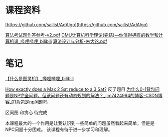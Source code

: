 

# 课程资料

[https://github.com/sailist/AdAlgo](https://github.com/sailist/AdAlgo)

[算法考试题作答参考-v2.pdf](https://www.yuque.com/attachments/yuque/0/2023/pdf/816297/1676277816550-9423801f-8c0b-4dc4-8014-5aa0c05e9fd8.pdf)
[CMU计算机科学理论(完结)—你值得拥有的数学和计算机课_哔哩哔哩_bilibili](https://www.bilibili.com/video/BV1Mu411Z7LJ/?spm_id_from=333.337.search-card.all.click&vd_source=1f83ff2226e2df7e47cb3443ce248d8c)
[算法设计与分析-朱大铭.pdf](https://www.yuque.com/attachments/yuque/0/2023/pdf/816297/1676352415998-797627f3-faa5-4e72-9585-699665af7408.pdf?_lake_card=%7B%22src%22%3A%22https%3A%2F%2Fwww.yuque.com%2Fattachments%2Fyuque%2F0%2F2023%2Fpdf%2F816297%2F1676352415998-797627f3-faa5-4e72-9585-699665af7408.pdf%22%2C%22name%22%3A%22%E7%AE%97%E6%B3%95%E8%AE%BE%E8%AE%A1%E4%B8%8E%E5%88%86%E6%9E%90-%E6%9C%B1%E5%A4%A7%E9%93%AD.pdf%22%2C%22size%22%3A38907314%2C%22ext%22%3A%22pdf%22%2C%22source%22%3A%22%22%2C%22status%22%3A%22done%22%2C%22download%22%3Atrue%2C%22taskId%22%3A%22ud88072e5-a23d-407e-8f8e-d7fd9a5726e%22%2C%22taskType%22%3A%22upload%22%2C%22type%22%3A%22application%2Fpdf%22%2C%22__spacing%22%3A%22both%22%2C%22mode%22%3A%22title%22%2C%22id%22%3A%22u381c0aee%22%2C%22margin%22%3A%7B%22top%22%3Atrue%2C%22bottom%22%3Atrue%7D%2C%22card%22%3A%22file%22%7D)
# 笔记
[【什么是图灵机】_哔哩哔哩_bilibili](https://www.bilibili.com/video/BV1br4y1N762/?spm_id_from=333.337.search-card.all.click&vd_source=1f83ff2226e2df7e47cb3443ce248d8c)

[How exactly does a Max 2 Sat reduce to a 3 Sat?](https://math.stackexchange.com/questions/1633005/how-exactly-does-a-max-2-sat-reduce-to-a-3-sat) 反了题目
[为什么0-1背包问题是NP完全问题，但该问题还有动态规划的解法？_jim7424994的博客-CSDN博客_01背包是np问题吗](https://blog.csdn.net/jim7424994/article/details/39926459)

区间图  和贪心  待完成

本课程最大的一个作用是让我认识到一些简单的问题虽然看起来简单，但是是NPC问题十分困难。
该课程有待于进一步学习和理解。

